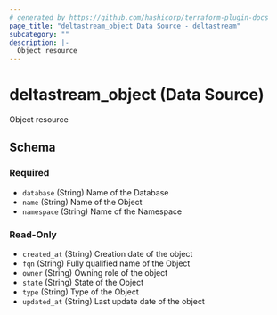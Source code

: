 ```yaml
---
# generated by https://github.com/hashicorp/terraform-plugin-docs
page_title: "deltastream_object Data Source - deltastream"
subcategory: ""
description: |-
  Object resource
---
```


# deltastream_object (Data Source)

Object resource



<!-- schema generated by tfplugindocs -->
## Schema

### Required

- `database` (String) Name of the Database
- `name` (String) Name of the Object
- `namespace` (String) Name of the Namespace

### Read-Only

- `created_at` (String) Creation date of the object
- `fqn` (String) Fully qualified name of the Object
- `owner` (String) Owning role of the object
- `state` (String) State of the Object
- `type` (String) Type of the Object
- `updated_at` (String) Last update date of the object
